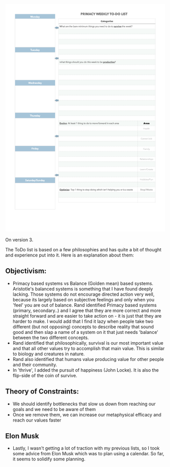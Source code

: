 ![todo_list](/todo_list.png?raw=true "ToDo List")

On version 3.

The ToDo list is based on a few philosophies and has quite a bit of thought and experience put into it.
Here is an explanation about them:


## Objectivism: 
- Primacy based systems vs Balance (Golden mean) based systems. Aristotle's balanced systems is something that I have found deeply lacking. Those systems do not encourage directed action very well, because its largely based on subjective feelings and only when you 'feel' you are out of balance. Rand identified Primacy based systems (primary, secondary..) and I agree that they are more correct and more straight forward and are easier to take action on - it is just that they are harder to make. I would add that I find it lazy when people take two different (but not opposing) concepts to describe reality that sound good and then slap a name of a system on it that just needs 'balance' between the two different concepts. 
- Rand identified that philosophically, survival is our most important value and that all other values try to accomplish that main value. This is similar to biology and creatures in nature.
- Rand also identified that humans value producing value for other people and their community. 
- In 'thrive', I added the pursuit of happiness (John Locke). It is also the flip-side of the coin of survive.

## Theory of Constraints:
- We should identify bottlenecks that slow us down from reaching our goals and we need to be aware of them
- Once we remove them, we can increase our metaphysical efficacy and reach our values faster

## Elon Musk
- Lastly, I wasn't getting a lot of traction with my previous lists, so I took some advice from Elon Musk which was to plan using a calendar. So far, it seems to solidify some planning.
